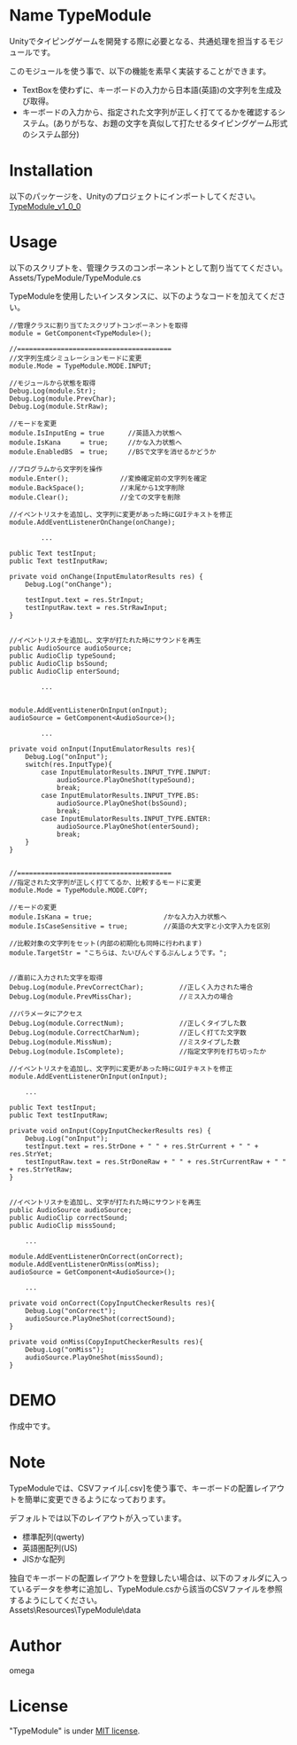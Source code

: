 # Name TypeModule
Unityでタイピングゲームを開発する際に必要となる、共通処理を担当するモジュールです。


このモジュールを使う事で、以下の機能を素早く実装することができます。  
* TextBoxを使わずに、キーボードの入力から日本語(英語)の文字列を生成及び取得。
* キーボードの入力から、指定された文字列が正しく打ててるかを確認するシステム。(ありがちな、お題の文字を真似して打たせるタイピングゲーム形式のシステム部分)
 
# Installation
以下のパッケージを、Unityのプロジェクトにインポートしてください。  
[TypeModule_v1_0_0](https://github.com/omega-m/TypeModule/releases/tag/TypeModule_v_1_0_0)
  
# Usage
以下のスクリプトを、管理クラスのコンポーネントとして割り当ててください。  
Assets/TypeModule/TypeModule.cs  

TypeModuleを使用したいインスタンスに、以下のようなコードを加えてください。
    
    //管理クラスに割り当てたスクリプトコンポーネントを取得
    module = GetComponent<TypeModule>(); 
        
    //=======================================
    //文字列生成シミュレーションモードに変更
    module.Mode = TypeModule.MODE.INPUT;
    
    //モジュールから状態を取得
    Debug.Log(module.Str);
    Debug.Log(module.PrevChar);
    Debug.Log(module.StrRaw);
    
    //モードを変更
    module.IsInputEng = true      //英語入力状態へ
    module.IsKana     = true;     //かな入力状態へ
    module.EnabledBS  = true;     //BSで文字を消せるかどうか
    
    //プログラムから文字列を操作
    module.Enter();             //変換確定前の文字列を確定
    module.BackSpace();         //末尾から1文字削除
    module.Clear();             //全ての文字を削除
    
    //イベントリスナを追加し、文字列に変更があった時にGUIテキストを修正
    module.AddEventListenerOnChange(onChange);
    
            ...
    
    public Text testInput;
    public Text testInputRaw;
    
    private void onChange(InputEmulatorResults res) {
        Debug.Log("onChange");
        
        testInput.text = res.StrInput;
        testInputRaw.text = res.StrRawInput;
    }
    
    
    //イベントリスナを追加し、文字が打たれた時にサウンドを再生
    public AudioSource audioSource;
    public AudioClip typeSound;
    public AudioClip bsSound;
    public AudioClip enterSound;
    
            ...
    
    
    module.AddEventListenerOnInput(onInput);
    audioSource = GetComponent<AudioSource>();
    
            ...
    
    private void onInput(InputEmulatorResults res){
        Debug.Log("onInput");
        switch(res.InputType){
            case InputEmulatorResults.INPUT_TYPE.INPUT:
                audioSource.PlayOneShot(typeSound);
                break;
            case InputEmulatorResults.INPUT_TYPE.BS:
                audioSource.PlayOneShot(bsSound);
                break;
            case InputEmulatorResults.INPUT_TYPE.ENTER:
                audioSource.PlayOneShot(enterSound);
                break;
        }
    }
    
    
    //=======================================
    //指定された文字列が正しく打ててるか、比較するモードに変更
    module.Mode = TypeModule.MODE.COPY;
    
    //モードの変更
    module.IsKana = true;                  /かな入力入力状態へ
    module.IsCaseSensitive = true;         //英語の大文字と小文字入力を区別
    
    //比較対象の文字列をセット(内部の初期化も同時に行われます)
    module.TargetStr = "こちらは、たいぴんぐするぶんしょうです。";
    
    
    //直前に入力された文字を取得
    Debug.Log(module.PrevCorrectChar);         //正しく入力された場合
    Debug.Log(module.PrevMissChar);            //ミス入力の場合
    
    //パラメータにアクセス
    Debug.Log(module.CorrectNum);              //正しくタイプした数
    Debug.Log(module.CorrectCharNum);          //正しく打てた文字数
    Debug.Log(module.MissNum);                 //ミスタイプした数
    Debug.Log(module.IsComplete);              //指定文字列を打ち切ったか
         
    //イベントリスナを追加し、文字列に変更があった時にGUIテキストを修正
    module.AddEventListenerOnInput(onInput);
            
        ...
        
    public Text testInput;
    public Text testInputRaw;
    
    private void onInput(CopyInputCheckerResults res) {
        Debug.Log("onInput");
        testInput.text = res.StrDone + " " + res.StrCurrent + " " + res.StrYet;
        testInputRaw.text = res.StrDoneRaw + " " + res.StrCurrentRaw + " " + res.StrYetRaw;
    }
    
    
    //イベントリスナを追加し、文字が打たれた時にサウンドを再生
    public AudioSource audioSource;
    public AudioClip correctSound;
    public AudioClip missSound;
    
        ...
    
    module.AddEventListenerOnCorrect(onCorrect);
    module.AddEventListenerOnMiss(onMiss);
    audioSource = GetComponent<AudioSource>();
    
        ...
    
    private void onCorrect(CopyInputCheckerResults res){
        Debug.Log("onCorrect");
        audioSource.PlayOneShot(correctSound);
    }
    
    private void onMiss(CopyInputCheckerResults res){
        Debug.Log("onMiss");
        audioSource.PlayOneShot(missSound);
    }
    
# DEMO

作成中です。

# Note

TypeModuleでは、CSVファイル[.csv]を使う事で、キーボードの配置レイアウトを簡単に変更できるようになっております。  

デフォルトでは以下のレイアウトが入っています。  
* 標準配列(qwerty)
* 英語圏配列(US)
* JISかな配列

独自でキーボードの配置レイアウトを登録したい場合は、以下のフォルダに入っているデータを参考に追加し、TypeModule.csから該当のCSVファイルを参照するようにしてください。  
Assets\Resources\TypeModule\data

# Author
omega
 
# License
"TypeModule" is under [MIT license](https://en.wikipedia.org/wiki/MIT_License).
